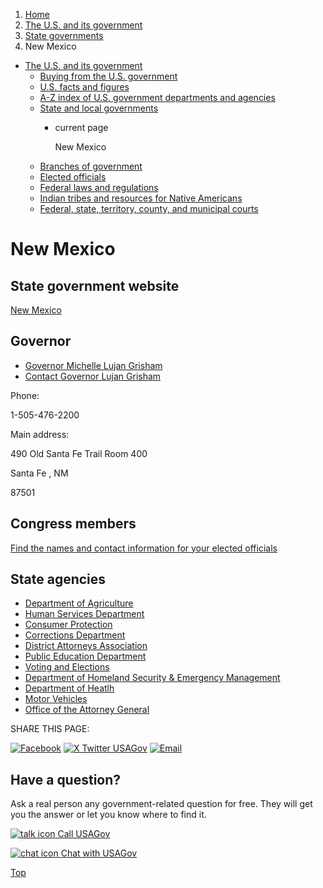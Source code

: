 1. [Home](/)
2. [The U.S. and its government](/about-the-us)
3. [State governments](/state-governments)
4. New Mexico

* [The U.S. and its government](/about-the-us)
  + [Buying from the U.S. government](/buy-from-government)
  + [U.S. facts and figures](/facts-figures)
  + [A-Z index of U.S. government departments and agencies](/agency-index)
  + [State and local governments](/state-local-governments)
    - current page

      New Mexico
  + [Branches of government](/branches-of-government)
  + [Elected officials](/elected-officials)
  + [Federal laws and regulations](/laws-and-regulations)
  + [Indian tribes and resources for Native Americans](/tribes)
  + [Federal, state, territory, county, and municipal courts](/courts)

New Mexico
==========

State government website
------------------------

[New Mexico](https://www.nm.gov/)

Governor
--------

* [Governor Michelle Lujan Grisham](https://www.governor.state.nm.us/)
* [Contact Governor Lujan Grisham](https://www.governor.state.nm.us/contact-the-governor/)

Phone:

1-505-476-2200

Main address:

490 Old Santa Fe Trail Room 400
  

Santa Fe
,
NM

87501

Congress members
----------------

[Find the names and contact information for your elected officials](/elected-officials)

State agencies
--------------

* [Department of Agriculture](https://nmdeptag.nmsu.edu/)
* [Human Services Department](https://www.hca.nm.gov/)
* [Consumer Protection](https://nmdoj.gov/affirmative-litigation/#consumer-protection)
* [Corrections Department](https://www.cd.nm.gov/)
* [District Attorneys Association](https://www.nmdas.com/)
* [Public Education Department](https://webnew.ped.state.nm.us/)
* [Voting and Elections](https://www.sos.nm.gov/voting-and-elections/voter-information-portal-nmvote-org/)
* [Department of Homeland Security & Emergency Management](https://www.dhsem.nm.gov/)
* [Department of Heatlh](https://www.nmhealth.org/)
* [Motor Vehicles](https://www.mvd.newmexico.gov/)
* [Office of the Attorney General](https://nmdoj.gov/)

SHARE THIS PAGE:

[![Facebook](/themes/custom/usagov/images/social-media-icons/Facebook_Icon.svg)](https://www.facebook.com/sharer/sharer.php?u=https://www.usa.gov/states/new-mexico&v=3)
[![X Twitter USAGov](/themes/custom/usagov/images/social-media-icons/X_Twitter_Icon.svg?version=2)](https://twitter.com/intent/tweet?source=webclient&text=https://www.usa.gov/states/new-mexico)
[![Email](/themes/custom/usagov/images/social-media-icons/Email_Icon.svg?version=2)](mailto:?subject=https://www.usa.gov/states/new-mexico)

Have a question?
----------------

Ask a real person any government-related question for free. They will get you the answer or let you know where to find it.

[![talk icon](/themes/custom/usagov/images/ICONS_talk.png)
Call USAGov](/phone)

[![chat icon](/themes/custom/usagov/images/ICONS_chat.png)
Chat with USAGov](/chat)

[Top](#main-content)